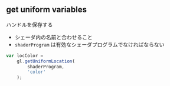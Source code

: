 ##  get uniform variables

ハンドルを保存する

* シェーダ内の名前と合わせること
* `shaderProgram` は有効なシェーダプログラムでなければならない

```javascript
var locColor =
    gl.getUniformLocation(
        shaderProgram,
        'color'
    );
```
